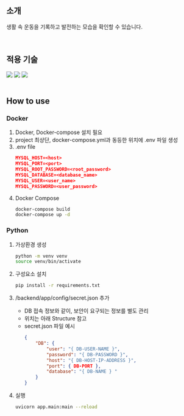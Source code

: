 ## 소개
 생활 속 운동을 기록하고 발전하는 모습을 확인할 수 있습니다.

</br>

## 적용 기술
<div>
 <img src="https://img.shields.io/badge/Python 3.10.6-3776AB?style=flat-square&logo=Python&logoColor=white"/>
 <img src="https://img.shields.io/badge/MariaDB 10.7.3-003545?style=flat-square&logo=MariaDB&logoColor=white"/>
 <img src="https://img.shields.io/badge/FastAPI 0.81.0-009688?style=flat-square&logo=FastAPI&logoColor=white"/>
</div>

</br>

## How to use
### Docker
1. Docker, Docker-compose 설치 필요
2. project 최상단, docker-compose.yml과 동등한 위치에 .env 파일 생성
3. .env file
   ```json
   MYSQL_HOST=<host>
   MYSQL_PORT=<port>
   MYSQL_ROOT_PASSWORD=<root_password>
   MYSQL_DATABASE=<database_name>
   MYSQL_USER=<user_name>
   MYSQL_PASSWORD=<user_password>
   ```
4. Docker Compose
   ```bash
   docker-compose build
   docker-compose up -d
   ```


### Python
1. 가상환경 생성
   ```bash
   python -m venv venv
   source venv/bin/activate
   ```

2. 구성요소 설치
   ```bash
   pip install -r requirements.txt
   ```

3. /backend/app/config/secret.json 추가
   - DB 접속 정보와 같이, 보안이 요구되는 정보를 별도 관리
   - 위치는 아래 Structure 참고
   - secret.json 파일 예시
     ```json
     {
         "DB": {
             "user": "{ DB-USER-NAME }",
             "password": "{ DB-PASSWORD }",
             "host": "{ DB-HOST-IP-ADDRESS }",
             "port": { DB-PORT },
             "database": "{ DB-NAME } "
         }
     }
     ```

4. 실행
   ```bash
   uvicorn app.main:main --reload
   ```

</br>

